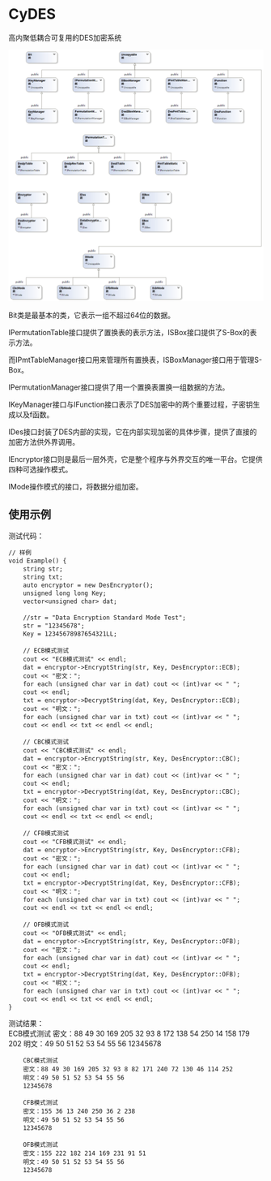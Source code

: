 CyDES
=====

高内聚低耦合可复用的DES加密系统  
  
  
![类视图](ClassDiagram.png)  
  
Bit类是最基本的类，它表示一组不超过64位的数据。  

IPermutationTable接口提供了置换表的表示方法，ISBox接口提供了S-Box的表示方法。  

而IPmtTableManager接口用来管理所有置换表，ISBoxManager接口用于管理S-Box。  

IPermutationManager接口提供了用一个置换表置换一组数据的方法。  

IKeyManager接口与IFunction接口表示了DES加密中的两个重要过程，子密钥生成以及f函数。  

IDes接口封装了DES内部的实现，它在内部实现加密的具体步骤，提供了直接的加密方法供外界调用。  

IEncryptor接口则是最后一层外壳，它是整个程序与外界交互的唯一平台。它提供四种可选操作模式。   
   
IMode操作模式的接口，将数据分组加密。  
  
   
使用示例  
----  
测试代码：  
			
	// 样例
	void Example() {
		string str;
		string txt;
		auto encryptor = new DesEncryptor();
		unsigned long long Key;
		vector<unsigned char> dat;

		//str = "Data Encryption Standard Mode Test";
		str = "12345678";
		Key = 12345678987654321LL;

		// ECB模式测试
		cout << "ECB模式测试" << endl;
		dat = encryptor->EncryptString(str, Key, DesEncryptor::ECB);
		cout << "密文：";
		for each (unsigned char var in dat) cout << (int)var << " ";
		cout << endl;
		txt = encryptor->DecryptString(dat, Key, DesEncryptor::ECB);
		cout << "明文：";
		for each (unsigned char var in txt) cout << (int)var << " ";
		cout << endl << txt << endl << endl;

		// CBC模式测试
		cout << "CBC模式测试" << endl;
		dat = encryptor->EncryptString(str, Key, DesEncryptor::CBC);
		cout << "密文：";
		for each (unsigned char var in dat) cout << (int)var << " ";
		cout << endl;
		txt = encryptor->DecryptString(dat, Key, DesEncryptor::CBC);
		cout << "明文：";
		for each (unsigned char var in txt) cout << (int)var << " ";
		cout << endl << txt << endl << endl;

		// CFB模式测试
		cout << "CFB模式测试" << endl;
		dat = encryptor->EncryptString(str, Key, DesEncryptor::CFB);
		cout << "密文：";
		for each (unsigned char var in dat) cout << (int)var << " ";
		cout << endl;
		txt = encryptor->DecryptString(dat, Key, DesEncryptor::CFB);
		cout << "明文：";
		for each (unsigned char var in txt) cout << (int)var << " ";
		cout << endl << txt << endl << endl;

		// OFB模式测试
		cout << "OFB模式测试" << endl;
		dat = encryptor->EncryptString(str, Key, DesEncryptor::OFB);
		cout << "密文：";
		for each (unsigned char var in dat) cout << (int)var << " ";
		cout << endl;
		txt = encryptor->DecryptString(dat, Key, DesEncryptor::OFB);
		cout << "明文：";
		for each (unsigned char var in txt) cout << (int)var << " "; 
		cout << endl << txt << endl << endl;
	}
				

测试结果：  
		ECB模式测试
		密文：88 49 30 169 205 32 93 8 172 138 54 250 14 158 179 202
		明文：49 50 51 52 53 54 55 56
		12345678
		
		CBC模式测试
		密文：88 49 30 169 205 32 93 8 82 171 240 72 130 46 114 252
		明文：49 50 51 52 53 54 55 56
		12345678
		
		CFB模式测试
		密文：155 36 13 240 250 36 2 238
		明文：49 50 51 52 53 54 55 56
		12345678
		
		OFB模式测试
		密文：155 222 182 214 169 231 91 51
		明文：49 50 51 52 53 54 55 56
		12345678
